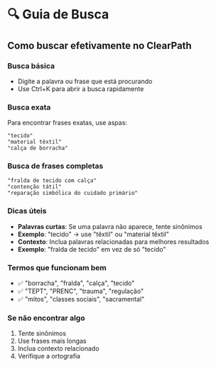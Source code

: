 # 🔍 Guia de Busca

## Como buscar efetivamente no ClearPath

### **Busca básica**
- Digite a palavra ou frase que está procurando
- Use Ctrl+K para abrir a busca rapidamente

### **Busca exata**
Para encontrar frases exatas, use aspas:
```
"tecido"
"material têxtil"
"calça de borracha"
```

### **Busca de frases completas**
```
"fralda de tecido com calça"
"contenção tátil"
"reparação simbólica do cuidado primário"
```

### **Dicas úteis**
- **Palavras curtas**: Se uma palavra não aparece, tente sinônimos
- **Exemplo**: "tecido" → use "têxtil" ou "material têxtil"
- **Contexto**: Inclua palavras relacionadas para melhores resultados
- **Exemplo**: "fralda de tecido" em vez de só "tecido"

### **Termos que funcionam bem**
- ✅ "borracha", "fralda", "calça", "tecido"
- ✅ "TEPT", "PRENC", "trauma", "regulação"
- ✅ "mitos", "classes sociais", "sacramental"

### **Se não encontrar algo**
1. Tente sinônimos
2. Use frases mais longas
3. Inclua contexto relacionado
4. Verifique a ortografia
